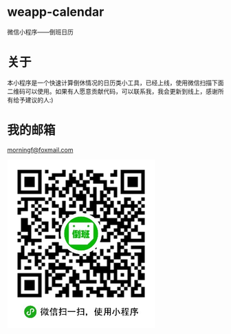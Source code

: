 # weapp-calendar
微信小程序——倒班日历
# 关于
本小程序是一个快速计算倒休情况的日历类小工具，已经上线，使用微信扫描下面二维码可以使用。如果有人愿意贡献代码，可以联系我，我会更新到线上，感谢所有给予建议的人:)
# 我的邮箱
morningf@foxmail.com

![image](https://github.com/morningf/weapp-calendar/raw/master/二维码.jpg)
